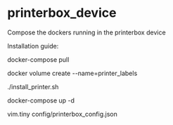 # printerbox_device
Compose the dockers running in the printerbox device

Installation guide:


docker-compose pull

docker volume create --name=printer_labels

./install_printer.sh

docker-compose up -d

vim.tiny config/printerbox_config.json

